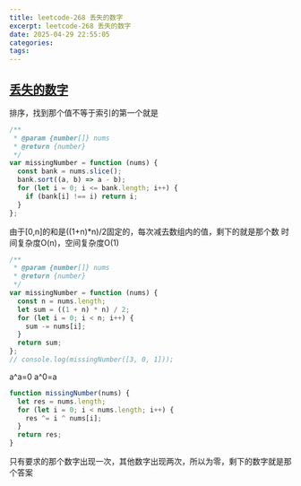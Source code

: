 ```yaml
---
title: leetcode-268 丢失的数字
excerpt: leetcode-268 丢失的数字
date: 2025-04-29 22:55:05
categories:
tags:
---
```


## [丢失的数字](https://leetcode.cn/problems/missing-number/)

排序，找到那个值不等于索引的第一个就是

```js
/**
 * @param {number[]} nums
 * @return {number}
 */
var missingNumber = function (nums) {
  const bank = nums.slice();
  bank.sort((a, b) => a - b);
  for (let i = 0; i <= bank.length; i++) {
    if (bank[i] !== i) return i;
  }
};
```

由于[0,n]的和是((1+n)*n)/2固定的，每次减去数组内的值，剩下的就是那个数
时间复杂度O(n)，空间复杂度O(1)

```js
/**
 * @param {number[]} nums
 * @return {number}
 */
var missingNumber = function (nums) {
  const n = nums.length;
  let sum = ((1 + n) * n) / 2;
  for (let i = 0; i < n; i++) {
    sum -= nums[i];
  }
  return sum;
};
// console.log(missingNumber([3, 0, 1]));
```

a^a=0
a^0=a

```js
function missingNumber(nums) {
  let res = nums.length;
  for (let i = 0; i < nums.length; i++) {
    res ^= i ^ nums[i];
  }
  return res;
}
```

只有要求的那个数字出现一次，其他数字出现两次，所以为零，剩下的数字就是那个答案
